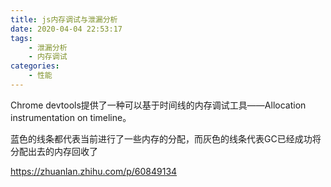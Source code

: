 ```yaml
---
title: js内存调试与泄漏分析
date: 2020-04-04 22:53:17
tags:
    - 泄漏分析
    - 内存调试
categories:
    - 性能
---
```



Chrome devtools提供了一种可以基于时间线的内存调试工具——Allocation instrumentation on timeline。

蓝色的线条都代表当前进行了一些内存的分配，而灰色的线条代表GC已经成功将分配出去的内存回收了

https://zhuanlan.zhihu.com/p/60849134